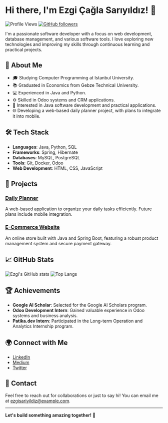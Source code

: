 # Hi there, I'm Ezgi Çağla Sarıyıldız! 👋

![Profile Views](https://komarev.com/ghpvc/?username=ezgisariyildiz&color=blueviolet)
[![GitHub followers](https://img.shields.io/github/followers/ezgisariyildiz.svg?style=social&label=Follow&maxAge=2592000)](https://github.com/ezgisariyildiz?tab=followers)

I'm a passionate software developer with a focus on web development, database management, and various software tools. I love exploring new technologies and improving my skills through continuous learning and practical projects.

## 🌟 About Me
- 🎓 Studying Computer Programming at Istanbul University.
- 📚 Graduated in Economics from Gebze Technical University.
- 💻 Experienced in Java and Python.
- ⚙️ Skilled in Odoo systems and CRM applications.
- 🧩 Interested in Java software development and practical applications.
- 🌐 Developing a web-based daily planner project, with plans to integrate it into mobile.

## 🛠️ Tech Stack
- **Languages**: Java, Python, SQL
- **Frameworks**: Spring, Hibernate
- **Databases**: MySQL, PostgreSQL
- **Tools**: Git, Docker, Odoo
- **Web Development**: HTML, CSS, JavaScript

## 🚀 Projects
### [Daily Planner](https://github.com/ezgisariyildiz/daily-planner)
A web-based application to organize your daily tasks efficiently. Future plans include mobile integration.

### [E-Commerce Website](https://github.com/ezgisariyildiz/e-commerce-site)
An online store built with Java and Spring Boot, featuring a robust product management system and secure payment gateway.

## 📈 GitHub Stats
![Ezgi's GitHub stats](https://github-readme-stats.vercel.app/api?username=ezgisariyildiz&show_icons=true&theme=radical)
![Top Langs](https://github-readme-stats.vercel.app/api/top-langs/?username=ezgisariyildiz&layout=compact&theme=radical)

## 🏆 Achievements
- **Google AI Scholar**: Selected for the Google AI Scholars program.
- **Odoo Development Intern**: Gained valuable experience in Odoo systems and business analysis.
- **Patika.dev Intern**: Participated in the Long-term Operation and Analytics Internship program.

## 🌍 Connect with Me
- [LinkedIn](https://www.linkedin.com/in/ezgisariyildiz/)
- [Medium](https://medium.com/@ezgisariyildiz)
- [Twitter](https://twitter.com/ezgisariyildiz)

## 📧 Contact
Feel free to reach out for collaborations or just to say hi! You can email me at [ezgisariyildiz@example.com](mailto:ezgisariyildiz@example.com).

---

**Let's build something amazing together!** 🚀
